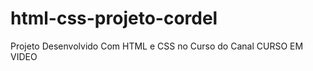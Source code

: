 # html-css-projeto-cordel
 Projeto Desenvolvido Com HTML e CSS no Curso do Canal CURSO EM VIDEO

<a href="https://luizinhovitor.github.io/html-css-projeto-cordel/"></a>